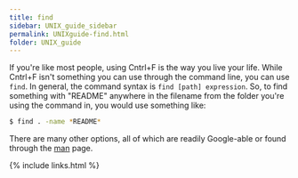```yaml
---
title: find
sidebar: UNIX_guide_sidebar
permalink: UNIXguide-find.html
folder: UNIX_guide
---
```


If you're like most people, using Cntrl+F is the way you live your life.
While Cntrl+F isn't something you can use through the command line, you can use
`find`. In general, the command syntax is `find [path] expression`.
So, to find something with "README" anywhere in the filename from the folder
you're using the command in, you would use something like:
```bash
$ find . -name *README*
```
There are many other options, all of which are readily Google-able or found
through the [man](UNIXguide-man-pages.html) page.

{% include links.html %}
